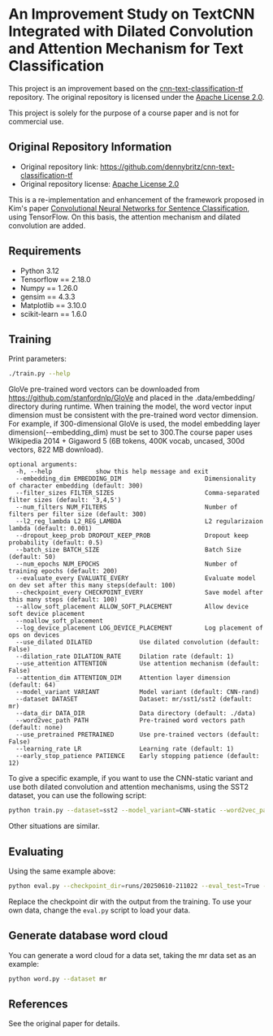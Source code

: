 # An Improvement Study on TextCNN Integrated with Dilated Convolution and Attention Mechanism for Text Classification

This project is an improvement based on the [cnn-text-classification-tf](http://www.wildml.com/2015/12/implementing-a-cnn-for-text-classification-in-tensorflow/) repository. The original repository is licensed under the [Apache License 2.0](http://www.apache.org/licenses/LICENSE-2.0).

This project is solely for the purpose of a course paper and is not for commercial use.

## Original Repository Information
- Original repository link: https://github.com/dennybritz/cnn-text-classification-tf
- Original repository license: [Apache License 2.0](http://www.apache.org/licenses/LICENSE-2.0)

This is a re-implementation and enhancement of the framework proposed in Kim's paper [Convolutional Neural Networks for Sentence Classification](http://arxiv.org/abs/1408.5882), using TensorFlow. On this basis, the attention mechanism and dilated convolution are added.

## Requirements

- Python 3.12
- Tensorflow == 2.18.0
- Numpy == 1.26.0
- gensim == 4.3.3
- Matplotlib == 3.10.0
- scikit-learn == 1.6.0

## Training

Print parameters:

```bash
./train.py --help
```
GloVe pre-trained word vectors can be downloaded from https://github.com/stanfordnlp/GloVe and placed in the .data/embedding/ directory during runtime. When training the model, the word vector input dimension must be consistent with the pre-trained word vector dimension. For example, if 300-dimensional GloVe is used, the model embedding layer dimension(--embedding_dim) must be set to 300.The course paper uses Wikipedia 2014 + Gigaword 5 (6B tokens, 400K vocab, uncased, 300d vectors, 822 MB download).

```
optional arguments:
  -h, --help            show this help message and exit
  --embedding_dim EMBEDDING_DIM                       Dimensionality of character embedding (default: 300)
  --filter_sizes FILTER_SIZES                         Comma-separated filter sizes (default: '3,4,5')
  --num_filters NUM_FILTERS                           Number of filters per filter size (default: 300)
  --l2_reg_lambda L2_REG_LAMBDA                       L2 regularizaion lambda (default: 0.001)
  --dropout_keep_prob DROPOUT_KEEP_PROB               Dropout keep probability (default: 0.5)
  --batch_size BATCH_SIZE                             Batch Size (default: 50)
  --num_epochs NUM_EPOCHS                             Number of training epochs (default: 200)
  --evaluate_every EVALUATE_EVERY                     Evaluate model on dev set after this many steps(default: 100)
  --checkpoint_every CHECKPOINT_EVERY                 Save model after this many steps (default: 100)
  --allow_soft_placement ALLOW_SOFT_PLACEMENT         Allow device soft device placement
  --noallow_soft_placement
  --log_device_placement LOG_DEVICE_PLACEMENT         Log placement of ops on devices
  --use_dilated DILATED             Use dilated convolution (default: False)
  --dilation_rate DILATION_RATE     Dilation rate (default: 1)
  --use_attention ATTENTION         Use attention mechanism (default: False)
  --attention_dim ATTENTION_DIM     Attention layer dimension (default: 64)
  --model_variant VARIANT           Model variant (default: CNN-rand)
  --dataset DATASET                 Dataset: mr/sst1/sst2 (default: mr)
  --data_dir DATA_DIR               Data directory (default: ./data)
  --word2vec_path PATH              Pre-trained word vectors path (default: none)
  --use_pretrained PRETRAINED       Use pre-trained vectors (default: False)
  --learning_rate LR                Learning rate (default: 1)
  --early_stop_patience PATIENCE    Early stopping patience (default: 12)
```

To give a specific example, if you want to use the CNN-static variant and use both dilated convolution and attention mechanisms, using the SST2 dataset, you can use the following script:
```bash
python train.py --dataset=sst2 --model_variant=CNN-static --word2vec_path=./data/embedding/glove.6B.300d.txt --embedding_dim=300 --use_attention True --use_dilated True --dilation_rate 2
```
Other situations are similar.

## Evaluating
Using the same example above:
```bash
python eval.py --checkpoint_dir=runs/20250610-211022 --eval_test=True --dataset=sst2
```
Replace the checkpoint dir with the output from the training. To use your own data, change the `eval.py` script to load your data.

## Generate database word cloud
You can generate a word cloud for a data set, taking the mr data set as an example:
```bash
python word.py --dataset mr
```

## References
See the original paper for details.
